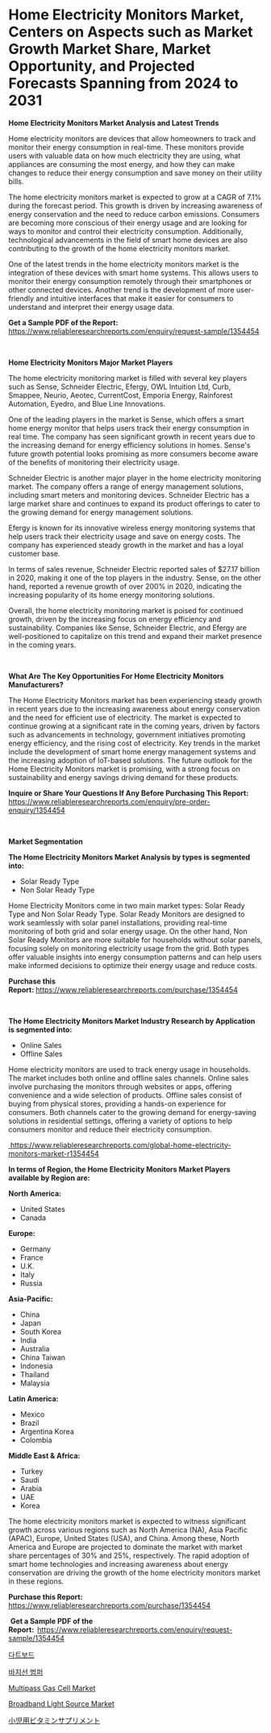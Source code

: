 <p><h1>Home Electricity Monitors Market, Centers on Aspects such as Market Growth Market Share, Market Opportunity, and Projected Forecasts Spanning from 2024 to 2031</h1></p><p><strong>Home Electricity Monitors Market Analysis and Latest Trends</strong></p>
<p><p>Home electricity monitors are devices that allow homeowners to track and monitor their energy consumption in real-time. These monitors provide users with valuable data on how much electricity they are using, what appliances are consuming the most energy, and how they can make changes to reduce their energy consumption and save money on their utility bills.</p><p>The home electricity monitors market is expected to grow at a CAGR of 7.1% during the forecast period. This growth is driven by increasing awareness of energy conservation and the need to reduce carbon emissions. Consumers are becoming more conscious of their energy usage and are looking for ways to monitor and control their electricity consumption. Additionally, technological advancements in the field of smart home devices are also contributing to the growth of the home electricity monitors market.</p><p>One of the latest trends in the home electricity monitors market is the integration of these devices with smart home systems. This allows users to monitor their energy consumption remotely through their smartphones or other connected devices. Another trend is the development of more user-friendly and intuitive interfaces that make it easier for consumers to understand and interpret their energy usage data.</p></p>
<p><strong>Get a Sample PDF of the Report:&nbsp;</strong> <a href="https://www.reliableresearchreports.com/enquiry/request-sample/1354454">https://www.reliableresearchreports.com/enquiry/request-sample/1354454</a></p>
<p>&nbsp;</p>
<p><strong>Home Electricity Monitors Major Market Players</strong></p>
<p><p>The home electricity monitoring market is filled with several key players such as Sense, Schneider Electric, Efergy, OWL Intuition Ltd, Curb, Smappee, Neurio, Aeotec, CurrentCost, Emporia Energy, Rainforest Automation, Eyedro, and Blue Line Innovations. </p><p>One of the leading players in the market is Sense, which offers a smart home energy monitor that helps users track their energy consumption in real time. The company has seen significant growth in recent years due to the increasing demand for energy efficiency solutions in homes. Sense's future growth potential looks promising as more consumers become aware of the benefits of monitoring their electricity usage.</p><p>Schneider Electric is another major player in the home electricity monitoring market. The company offers a range of energy management solutions, including smart meters and monitoring devices. Schneider Electric has a large market share and continues to expand its product offerings to cater to the growing demand for energy management solutions.</p><p>Efergy is known for its innovative wireless energy monitoring systems that help users track their electricity usage and save on energy costs. The company has experienced steady growth in the market and has a loyal customer base.</p><p>In terms of sales revenue, Schneider Electric reported sales of $27.17 billion in 2020, making it one of the top players in the industry. Sense, on the other hand, reported a revenue growth of over 200% in 2020, indicating the increasing popularity of its home energy monitoring solutions.</p><p>Overall, the home electricity monitoring market is poised for continued growth, driven by the increasing focus on energy efficiency and sustainability. Companies like Sense, Schneider Electric, and Efergy are well-positioned to capitalize on this trend and expand their market presence in the coming years.</p></p>
<p>&nbsp;</p>
<p><strong>What Are The Key Opportunities For Home Electricity Monitors Manufacturers?</strong></p>
<p><p>The Home Electricity Monitors market has been experiencing steady growth in recent years due to the increasing awareness about energy conservation and the need for efficient use of electricity. The market is expected to continue growing at a significant rate in the coming years, driven by factors such as advancements in technology, government initiatives promoting energy efficiency, and the rising cost of electricity. Key trends in the market include the development of smart home energy management systems and the increasing adoption of IoT-based solutions. The future outlook for the Home Electricity Monitors market is promising, with a strong focus on sustainability and energy savings driving demand for these products.</p></p>
<p><strong>Inquire or Share Your Questions If Any Before Purchasing This Report:</strong> <a href="https://www.reliableresearchreports.com/enquiry/pre-order-enquiry/1354454">https://www.reliableresearchreports.com/enquiry/pre-order-enquiry/1354454</a></p>
<p>&nbsp;</p>
<p><strong>Market Segmentation</strong></p>
<p><strong>The Home Electricity Monitors Market Analysis by types is segmented into:</strong></p>
<p><ul><li>Solar Ready Type</li><li>Non Solar Ready Type</li></ul></p>
<p><p>Home Electricity Monitors come in two main market types: Solar Ready Type and Non Solar Ready Type. Solar Ready Monitors are designed to work seamlessly with solar panel installations, providing real-time monitoring of both grid and solar energy usage. On the other hand, Non Solar Ready Monitors are more suitable for households without solar panels, focusing solely on monitoring electricity usage from the grid. Both types offer valuable insights into energy consumption patterns and can help users make informed decisions to optimize their energy usage and reduce costs.</p></p>
<p><strong>Purchase this Report:&nbsp;</strong><a href="https://www.reliableresearchreports.com/purchase/1354454">https://www.reliableresearchreports.com/purchase/1354454</a></p>
<p>&nbsp;</p>
<p><strong>The Home Electricity Monitors Market Industry Research by Application is segmented into:</strong></p>
<p><ul><li>Online Sales</li><li>Offline Sales</li></ul></p>
<p><p>Home electricity monitors are used to track energy usage in households. The market includes both online and offline sales channels. Online sales involve purchasing the monitors through websites or apps, offering convenience and a wide selection of products. Offline sales consist of buying from physical stores, providing a hands-on experience for consumers. Both channels cater to the growing demand for energy-saving solutions in residential settings, offering a variety of options to help consumers monitor and reduce their electricity consumption.</p></p>
<p><a href="https://www.reliableresearchreports.com/global-home-electricity-monitors-market-r1354454">&nbsp;https://www.reliableresearchreports.com/global-home-electricity-monitors-market-r1354454</a></p>
<p><strong>In terms of Region, the Home Electricity Monitors Market Players available by Region are:</strong></p>
<p>
    <p> <strong> North America: </strong>
        <ul>
            <li>United States</li>
            <li>Canada</li>
        </ul>
        </p> 
    <p> <strong> Europe: </strong>
        <ul>
            <li>Germany</li>
            <li>France</li>
            <li>U.K.</li>
            <li>Italy</li>
            <li>Russia</li>
        </ul>
        </p> 
    <p> <strong> Asia-Pacific: </strong>
        <ul>
            <li>China</li>
            <li>Japan</li>
            <li>South Korea</li>
            <li>India</li>
            <li>Australia</li>
            <li>China Taiwan</li>
            <li>Indonesia</li>
            <li>Thailand</li>
            <li>Malaysia</li>
        </ul>
        </p> 
    <p> <strong> Latin America: </strong>
        <ul>
            <li>Mexico</li>
            <li>Brazil</li>
            <li>Argentina Korea</li>
            <li>Colombia</li>
        </ul>
        </p> 
    <p> <strong> Middle East & Africa: </strong>
        <ul>
            <li>Turkey</li>
            <li>Saudi</li>
            <li>Arabia</li>
            <li>UAE</li>
            <li>Korea</li>
        </ul>
    </p>
    </p>
<p><p>The home electricity monitors market is expected to witness significant growth across various regions such as North America (NA), Asia Pacific (APAC), Europe, United States (USA), and China. Among these, North America and Europe are projected to dominate the market with market share percentages of 30% and 25%, respectively. The rapid adoption of smart home technologies and increasing awareness about energy conservation are driving the growth of the home electricity monitors market in these regions.</p></p>
<p><strong>Purchase this Report: </strong><a href="https://www.reliableresearchreports.com/purchase/1354454">https://www.reliableresearchreports.com/purchase/1354454</a></p>
<p>&nbsp;<strong>Get a Sample PDF of the Report:&nbsp;&nbsp;</strong><a href="https://www.reliableresearchreports.com/enquiry/request-sample/1354454">https://www.reliableresearchreports.com/enquiry/request-sample/1354454</a></p>
<p><strong></strong></p>
<p><p><a href="https://github.com/Howaoole34545/Market-Research-Report-List-2/blob/main/5549512159305.md">다트보드</a></p><p><a href="https://github.com/sougarounis/Market-Research-Report-List-4/blob/main/1599212159304.md">바지선 범퍼</a></p><p><a href="https://github.com/eeenafisainka/Market-Research-Report-List-1/blob/main/multipass-gas-cell-market.md">Multipass Gas Cell Market</a></p><p><a href="https://github.com/liliskanaya73/Market-Research-Report-List-1/blob/main/broadband-light-source-market.md">Broadband Light Source Market</a></p><p><a href="https://github.com/JoanaNitzsche/Market-Research-Report-List-1/blob/main/7860823149591.md">小児用ビタミンサプリメント</a></p></p>
